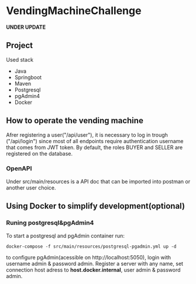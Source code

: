 # VendingMachineChallenge

**UNDER UPDATE**

## Project

Used stack
- Java
- Springboot
- Maven
- Postgresql
- pgAdmin4
- Docker

## How to operate the vending machine

Afrer registering a user("/api/user"), it is necessary to log in trough ("/api/login") since most of all endpoints require authentication username that comes from JWT token.
By default, the roles BUYER and SELLER are registered on the database.

### OpenAPI

Under src/main/resources is a API doc that can be imported into postman or another user choice.

## Using Docker to simplify development(optional)

### Runing postgresql&pgAdmin4

To start a postgresql and pgAdmin container run:

```
docker-compose -f src/main/resources/postgresql-pgadmin.yml up -d
```
to configure pgAdmin(acessible on http://localhost:5050), login with username admin & password admin. Register a server with any name, set connection host adress to **host.docker.internal**, user admin & password admin.